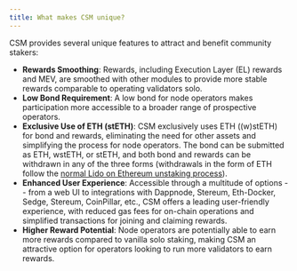 ```yaml
---
title: What makes CSM unique?
---
```


CSM provides several unique features to attract and benefit community stakers:

- **Rewards Smoothing**: Rewards, including Execution Layer (EL) rewards and MEV, are smoothed with other modules to provide more stable rewards comparable to operating validators solo.
- **Low Bond Requirement**: A low bond for node operators makes participation more accessible to a broader range of prospective operators.
- **Exclusive Use of ETH (stETH)**: CSM exclusively uses ETH ((w)stETH) for bond and rewards, eliminating the need for other assets and simplifying the process for node operators. The bond can be submitted as ETH, wstETH, or stETH, and both bond and rewards can be withdrawn in any of the three forms (withdrawals in the form of ETH follow the [normal Lido on Ethereum unstaking process](https://help.lido.fi/en/articles/7858323-how-do-i-unstake-my-steth)).
- **Enhanced User Experience**: Accessible through a multitude of options -- from a web UI to integrations with Dappnode, Stereum, Eth-Docker, Sedge, Stereum, CoinPillar, etc., CSM offers a leading user-friendly experience, with reduced gas fees for on-chain operations and simplified transactions for joining and claiming rewards.
- **Higher Reward Potential**: Node operators are potentially able to earn more rewards compared to vanilla solo staking, making CSM an attractive option for operators looking to run more validators to earn rewards.
